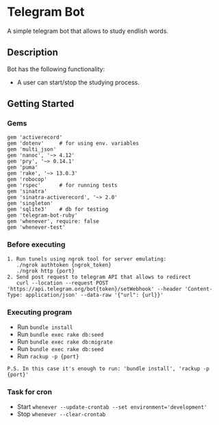 # Telegram Bot 

A simple telegram bot that allows to study endlish words.  

## Description

Bot has the following functionality:
- A user can start/stop the studying process. 

## Getting Started

### Gems
```
gem 'activerecord'
gem 'dotenv'     # for using env. variables
gem 'multi_json'
gem 'nanoc', '~> 4.12'
gem 'pry', '~> 0.14.1'
gem 'puma'
gem 'rake', '~> 13.0.3'
gem 'robocop'
gem 'rspec'      # for running tests
gem 'sinatra'
gem 'sinatra-activerecord', '~> 2.0'
gem 'singleton'
gem 'sqlite3'    # db for testing
gem 'telegram-bot-ruby'
gem 'whenever', require: false
gem 'whenever-test'
```
### Before executing
```
1. Run tunels using ngrok tool for server emulating:
   ./ngrok authtoken {ngrok_token}
   ./ngrok http {port}
2. Send post request to telegram API that allows to redirect
   curl --location --request POST 'https://api.telegram.org/bot{token}/setWebhook' --header 'Content-Type: application/json' --data-raw '{"url": {url}}'
```

### Executing program

* Run ``` bundle install ```
* Run ``` bundle exec rake db:seed ```
* Run ``` bundle exec rake db:migrate ```
* Run ``` bundle exec rake db:seed ```
* Run ``` rackup -p {port} ```

```
P.S. In this case it's enough to run: 'bundle install', 'rackup -p {port}'
```

### Task for cron
* Start ``` whenever --update-crontab --set environment='development' ```
* Stop ``` whenever --clear-crontab ```